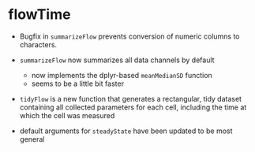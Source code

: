 # flowTime

- Bugfix in `summarizeFlow` prevents conversion of numeric columns to characters.

- `summarizeFlow` now summarizes all data channels by default
    - now implements the dplyr-based `meanMedianSD` function
    - seems to be a little bit faster 
- `tidyFlow` is a new function that generates a rectangular, tidy 
dataset containing all collected parameters for each cell, including the time 
at which the cell was measured
- default arguments for `steadyState` have been updated to be most general 
